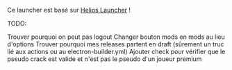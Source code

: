 Ce launcher est basé sur <a href="https://github.com/dscalzi/HeliosLauncher">Helios Launcher</a> !

TODO:

Trouver pourquoi on peut pas logout
Changer bouton mods en mods au lieu d'options
Trouver pourquoi mes releases partent en draft (sûrement un truc lié aux actions ou au electron-builder.yml)
Ajouter check pour vérifier que le pseudo crack est valide et n'est pas le pseudo d'un joueur premium